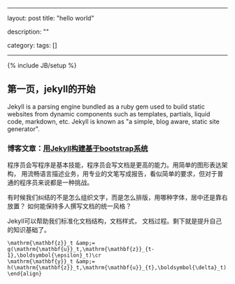 ﻿---

layout: post
title: "hello world"

description: ""

category: 
tags: []

---

{% include JB/setup %}


## 第一页，jekyll的开始

Jekyll is a parsing engine bundled 
as a ruby gem used to build static websites from
dynamic components
 such as templates, partials, liquid code, markdown, etc. 
Jekyll is known as "a simple, blog aware, static site generator".



### 博客文章：[用Jekyll构建基于bootstrap系统](http://blog.fens.me/jekyll-bootstarp-doc/)


程序员会写程序是基本技能，程序员会写文档是更高的能力。用简单的图形表达架构，
用流畅语言描述业务，用专业的文笔写成报告，看似简单的要求，但对于普通的程序员来说都是一种挑战。


有时候我们纠结的不是怎么组织文字，而是怎么排版，用哪种字体，居中还是靠右放置？
如何能保持多人撰写文档的统一风格？

Jekyll可以帮助我们标准化文档结构，文档样式，
文档过程。剩下就是提升自己的知识基础了。


```\begin{align}\nonumber
\mathrm{\mathbf{z}}_t &amp;= g(\mathrm{\mathbf{u}}_t,\mathrm{\mathbf{z}}_{t-1},\boldsymbol{\epsilon}_t)\cr
\mathrm{\mathbf{y}}_t &amp;= h(\mathrm{\mathbf{z}}_t,\mathrm{\mathbf{u}}_{t},\boldsymbol{\delta}_t)
\end{align}
```